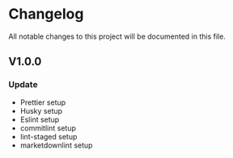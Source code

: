 # Changelog

All notable changes to this project will be documented in this file.

## V1.0.0

### Update

- Prettier setup
- Husky setup
- Eslint setup
- commitlint setup
- lint-staged setup
- marketdownlint setup
